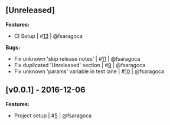 ## [Unreleased]

**Features:**
- CI Setup | #[13](https://github.com/fsaragoca/fastlane-plugin-changelog_generator/pull/13) | @fsaragoca

**Bugs:**
- Fix unknown 'skip release notes' | #[11](https://github.com/fsaragoca/fastlane-plugin-changelog_generator/pull/11) | @fsaragoca
- Fix duplicated 'Unreleased' section | #[9](https://github.com/fsaragoca/fastlane-plugin-changelog_generator/pull/9) | @fsaragoca
- Fix unknown 'params' variable in test lane | #[10](https://github.com/fsaragoca/fastlane-plugin-changelog_generator/pull/10) | @fsaragoca

## [v0.0.1] - 2016-12-06

**Features:**
- Project setup | #[5](https://github.com/fsaragoca/fastlane-plugin-changelog_generator/pull/5) | @fsaragoca